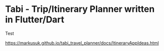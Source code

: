 # Tabi - Trip/Itinerary Planner written in Flutter/Dart

Test

https://markusuk.github.io/tabi_travel_planner/docs/ItineraryAppIdeas.html

